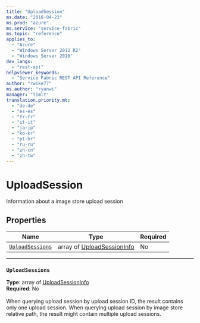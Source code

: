 ```yaml
---
title: "UploadSession"
ms.date: "2018-04-23"
ms.prod: "azure"
ms.service: "service-fabric"
ms.topic: "reference"
applies_to: 
  - "Azure"
  - "Windows Server 2012 R2"
  - "Windows Server 2016"
dev_langs: 
  - "rest-api"
helpviewer_keywords: 
  - "Service Fabric REST API Reference"
author: "rwike77"
ms.author: "ryanwi"
manager: "timlt"
translation.priority.mt: 
  - "de-de"
  - "es-es"
  - "fr-fr"
  - "it-it"
  - "ja-jp"
  - "ko-kr"
  - "pt-br"
  - "ru-ru"
  - "zh-cn"
  - "zh-tw"
---
```

# UploadSession

Information about a image store upload session

## Properties

| Name | Type | Required |
| --- | --- | --- |
| [`UploadSessions`](#uploadsessions) | array of [UploadSessionInfo](sfclient-model-uploadsessioninfo.md) | No |

____
### `UploadSessions`
__Type__: array of [UploadSessionInfo](sfclient-model-uploadsessioninfo.md) <br/>
__Required__: No<br/>
<br/>
When querying upload session by upload session ID, the result contains only one upload session. When querying upload session by image store relative path, the result might contain multiple upload sessions.
